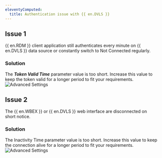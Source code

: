 ```yaml
---
eleventyComputed:
  title: Authentication issue with {{ en.DVLS }}
---
```

## Issue 1
{{ en.RDM }} client application still authenticates every minute on {{ en.DVLS }} data source or constantly switch to Not Connected regularly.
### Solution
The ***Token Valid Time*** parameter value is too short. Increase this value to keep the token valid for a longer period to fit your requirements.
![Advanced Settings](https://cdnweb.devolutions.net/docs/en/kb/KB4013.png)
## Issue 2
The {{ en.WBEX }} or {{ en.DVLS }} web interface are disconnected on short notice.
### Solution
The Inactivity Time parameter value is too short. Increase this value to keep the connection alive for a longer period to fit your requirements.
![Advanced Settings](https://cdnweb.devolutions.net/docs/en/kb/KB8007.png)
